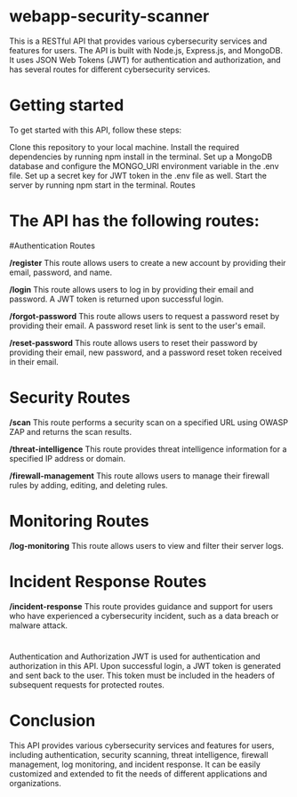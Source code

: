 # webapp-security-scanner

This is a RESTful API that provides various cybersecurity services and features for users. The API is built with Node.js, Express.js, and MongoDB. It uses JSON Web Tokens (JWT) for authentication and authorization, and has several routes for different cybersecurity services.

# Getting started

To get started with this API, follow these steps:

Clone this repository to your local machine.
Install the required dependencies by running npm install in the terminal.
Set up a MongoDB database and configure the MONGO_URI environment variable in the .env file.
Set up a secret key for JWT token in the .env file as well.
Start the server by running npm start in the terminal.
Routes

# The API has the following routes:

#Authentication Routes

<strong>/register</strong>
This route allows users to create a new account by providing their email, password, and name.

<strong>/login</strong>
This route allows users to log in by providing their email and password. A JWT token is returned upon successful login.

<strong>/forgot-password</strong>
This route allows users to request a password reset by providing their email. A password reset link is sent to the user's email.

<strong>/reset-password</strong>
This route allows users to reset their password by providing their email, new password, and a password reset token received in their email.

# Security Routes

<strong>/scan</strong>
This route performs a security scan on a specified URL using OWASP ZAP and returns the scan results.


<strong>/threat-intelligence</strong>
This route provides threat intelligence information for a specified IP address or domain.


<strong>/firewall-management</strong>
This route allows users to manage their firewall rules by adding, editing, and deleting rules.

#

# Monitoring Routes

<strong>/log-monitoring</strong>
This route allows users to view and filter their server logs.

#

# Incident Response Routes
<strong>/incident-response</strong>
This route provides guidance and support for users who have experienced a cybersecurity incident, such as a data breach or malware attack.
#
Authentication and Authorization
JWT is used for authentication and authorization in this API. Upon successful login, a JWT token is generated and sent back to the user. This token must be included in the headers of subsequent requests for protected routes.

# Conclusion

This API provides various cybersecurity services and features for users, including authentication, security scanning, threat intelligence, firewall management, log monitoring, and incident response. It can be easily customized and extended to fit the needs of different applications and organizations.
